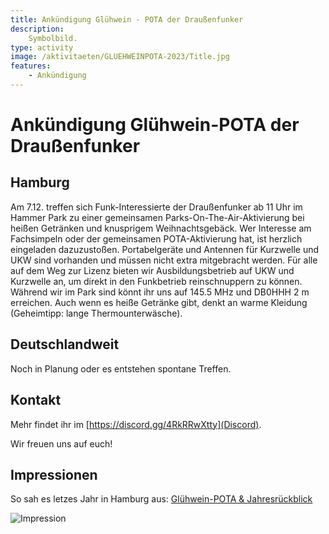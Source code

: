 ```yaml
---
title: Ankündigung Glühwein - POTA der Draußenfunker
description:
    Symbolbild.
type: activity
image: /aktivitaeten/GLUEHWEINPOTA-2023/Title.jpg
features:
    - Ankündigung
---
```


# Ankündigung Glühwein-POTA der Draußenfunker

## Hamburg

Am 7.12. treffen sich Funk-Interessierte der Draußenfunker ab 11 Uhr im Hammer Park zu einer gemeinsamen Parks-On-The-Air-Aktivierung bei heißen Getränken und knusprigem Weihnachtsgebäck.
Wer Interesse am Fachsimpeln oder der gemeinsamen POTA-Aktivierung hat, ist herzlich eingeladen dazuzustoßen. Portabelgeräte und Antennen für Kurzwelle und UKW sind vorhanden und müssen nicht extra mitgebracht werden.
Für alle auf dem Weg zur Lizenz bieten wir Ausbildungsbetrieb auf UKW und Kurzwelle an, um direkt in den Funkbetrieb reinschnuppern zu können.
Während wir im Park sind könnt ihr uns auf 145.5 MHz und DB0HHH 2 m erreichen.
Auch wenn es heiße Getränke gibt, denkt an warme Kleidung (Geheimtipp: lange Thermounterwäsche).

## Deutschlandweit

Noch in Planung oder es entstehen spontane Treffen.

## Kontakt

Mehr findet ihr im [https://discord.gg/4RkRRwXtty](Discord).

Wir freuen uns auf euch!

## Impressionen

So sah es letzes Jahr in Hamburg aus: [Glühwein-POTA & Jahresrückblick](https://draussenfunker.de/aktivitaeten/2023-12-09-Jahresrueckblick.html)

![Impression](/aktivitaeten/GLUEHWEINPOTA-2023/Title.jpg)
